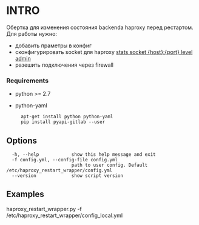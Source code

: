 INTRO
=====
Обертка для изменения состояния backenda haproxy перед рестартом.    
Для работы нужно: 
- добавить праметры в конфиг
- сконфигурировать socket для haproxy [stats socket {host}:{port} level admin](http://cbonte.github.io/haproxy-dconv/1.6/management.html#9.2)
- разешить подключения через firewall


### Requirements
* python >= 2.7
* python-yaml

        apt-get install python python-yaml
        pip install pyapi-gitlab --user


Options
-------
```
  -h, --help            show this help message and exit
  -f config.yml, --config-file config.yml
                        path to user config. Default /etc/haproxy_restart_wrapper/config.yml
  --version             show script version
```

Examples
--------
haproxy_restart_wrapper.py -f /etc/haproxy_restart_wrapper/config_local.yml
